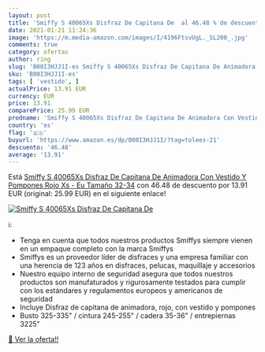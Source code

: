 ```yaml
---
layout: post
title: 'Smiffy S 40065Xs Disfraz De Capitana De  al 46.48 % de descuento'
date: 2021-01-21 11:24:36
image: 'https://m.media-amazon.com/images/I/4196FtsvUgL._SL200_.jpg'
comments: true
category: ofertas
author: ring
slug: 'B00I3HJJ1I-es Smiffy S 40065Xs Disfraz De Capitana De Animadora Con...'
sku: 'B00I3HJJ1I-es'
tags: [ 'vestido', ]
actualPrice: 13.91 EUR
currency: EUR
price: 13.91
comparePrice: 25.99 EUR
prodname: 'Smiffy S 40065Xs Disfraz De Capitana De Animadora Con Vestido Y Pompones  Rojo  Xs - Eu Tamaño 32-34'
country: 'es'
flag: '🇪🇸'
buyurl: 'https://www.amazon.es/dp/B00I3HJJ1I/?tag=tolees-21'
descuento: '46.48'
average: '13.91'
---
```


Está [Smiffy S 40065Xs Disfraz De Capitana De Animadora Con Vestido Y Pompones  Rojo  Xs - Eu Tamaño 32-34](https://www.amazon.es/dp/B00I3HJJ1I/?tag=tolees-21) con 46.48 de descuento por 13.91 EUR (original: 25.99 EUR) en el siguiente enlace!

[![Smiffy S 40065Xs Disfraz De Capitana De ](https://m.media-amazon.com/images/I/4196FtsvUgL._SL200_.jpg)](https://www.amazon.es/dp/B00I3HJJ1I/?tag=tolees-21)

ℹ️:

- Tenga en cuenta que todos nuestros productos Smiffys siempre vienen en un empaque completo con la marca Smiffys
- Smiffys es un proveedor líder de disfraces y una empresa familiar con una herencia de 123 años en disfraces, pelucas, maquillaje y accesorios
- Nuestro equipo interno de seguridad asegura que todos nuestros productos son manufaturados y rigurosamente testados para cumplir con los estándares y regulamentos europeos y americanos de seguridad
- Incluye Disfraz de capitana de animadora, rojo, con vestido y pompones
- Busto 325-335" / cintura 245-255" / cadera 35-36" / entrepiernas 3225"

[🛒 Ver la oferta!!](https://www.amazon.es/dp/B00I3HJJ1I/?tag=tolees-21)
